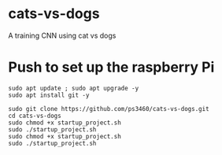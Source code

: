 # cats-vs-dogs
A training CNN using cat vs dogs

# Push to set up the raspberry Pi

```
sudo apt update ; sudo apt upgrade -y
sudo apt install git -y

sudo git clone https://github.com/ps3460/cats-vs-dogs.git
cd cats-vs-dogs
sudo chmod +x startup_project.sh
sudo ./startup_project.sh
sudo chmod +x startup_project.sh 
sudo ./startup_project.sh
```

